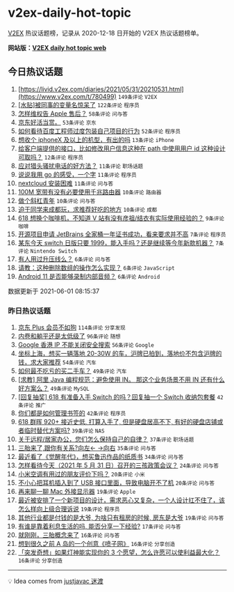 # v2ex-daily-hot-topic

[V2EX](https://www.v2ex.com/) 热议话题榜，记录从 2020-12-18 日开始的 V2EX 热议话题榜单。

**网站版：[V2EX daily hot topic web](https://boojack.github.io/v2ex-daily-hot-topic-web/)**

## 今日热议话题

<!-- TODAY BEGIN -->

1. [https://livid.v2ex.com/diaries/2021/05/31/20210531.html](https://www.v2ex.com/t/780499) `149条评论` `V2EX`
1. [[水贴]被同事的变量名惊呆了](https://www.v2ex.com/t/780515) `122条评论` `程序员`
1. [怎样维权告 Apple 售后？](https://www.v2ex.com/t/780565) `58条评论` `问与答`
1. [京东好活当赏。](https://www.v2ex.com/t/780518) `53条评论` `京东`
1. [如何看待百度工程师过度包装自己项目的行为](https://www.v2ex.com/t/780520) `52条评论` `程序员`
1. [想收个 iphoneX 及以上的机型，有出的吗](https://www.v2ex.com/t/780589) `13条评论` `iPhone`
1. [给客户端提供的接口，比如修改用户信息这种在 path 中使用用户 id 这种设计可取吗？](https://www.v2ex.com/t/780623) `12条评论` `程序员`
1. [应对猎头骚扰电话的好方法？](https://www.v2ex.com/t/780606) `11条评论` `职场话题`
1. [说说我用 go 的感受，一个字](https://www.v2ex.com/t/780577) `11条评论` `程序员`
1. [nextcloud 安装困难](https://www.v2ex.com/t/780522) `11条评论` `问与答`
1. [100M 宽带有没有必要使用千兆路由器](https://www.v2ex.com/t/780627) `10条评论` `路由器`
1. [做个斜杠青年](https://www.v2ex.com/t/780617) `10条评论` `问与答`
1. [迫于同学来成都玩，求推荐好吃的地方](https://www.v2ex.com/t/780615) `10条评论` `成都`
1. [618 想换个咖啡机，不知道 V 站有没有彦祖/结衣有实际使用经验的？](https://www.v2ex.com/t/780632) `9条评论` `咖啡`
1. [开源项目申请 JetBrains 全家桶一年证书成功，看来要求并不高](https://www.v2ex.com/t/780622) `7条评论` `程序员`
1. [某东今天 switch 日版只要 1999，能入手吗？还是继续等今年新款机器？](https://www.v2ex.com/t/780621) `7条评论` `Nintendo Switch`
1. [有人用过升压线么？](https://www.v2ex.com/t/780603) `6条评论` `问与答`
1. [请教：这种删除数组的操作怎么实现？](https://www.v2ex.com/t/780575) `6条评论` `JavaScript`
1. [Android 11 是否能够录制内部音频？](https://www.v2ex.com/t/780537) `6条评论` `Android`

数据更新于 2021-06-01 08:15:37

<!-- TODAY END -->

### 昨日热议话题

<!-- YESTERDAY BEGIN -->

1. [京东 Plus 会员不如狗](https://www.v2ex.com/t/780303) `114条评论` `分享发现`
1. [内卷和躺平还是太低级了](https://www.v2ex.com/t/780273) `96条评论` `随想`
1. [Google 香港 IP 不能关闭安全搜索](https://www.v2ex.com/t/780248) `56条评论` `Google`
1. [坐标上海，想买一辆落地 20-30W 的车，沪牌已拍到，落地价不包含沪牌的钱，求大家推荐](https://www.v2ex.com/t/780286) `54条评论` `汽车`
1. [如何最不吃亏的买二手车？](https://www.v2ex.com/t/780245) `49条评论` `汽车`
1. [[求教] 阿里 Java 编程规范：避免使用 IN。 那这个业务场景不用 IN 还有什么好方案么？](https://www.v2ex.com/t/780277) `49条评论` `MySQL`
1. [[回复抽奖] 618 有准备入手 Switch 的吗？回复抽一个 Switch 收纳包套餐](https://www.v2ex.com/t/780414) `42条评论` `推广`
1. [你们都是如何管理书签的](https://www.v2ex.com/t/780243) `42条评论` `程序员`
1. [618 群晖 920+ 接近史低, 打算入手了, 但是硬盘居高不下, 有好的硬盘店铺或者临时替代方案吗?](https://www.v2ex.com/t/780279) `39条评论` `NAS`
1. [关于远程/居家办公，您们怎么保持自己的自律？](https://www.v2ex.com/t/780250) `37条评论` `职场话题`
1. [三胎来了,跟你有关系?向左← →向右](https://www.v2ex.com/t/780399) `35条评论` `问与答`
1. [最近看了《觉醒年代》，想买鲁迅作品的纸质书](https://www.v2ex.com/t/780265) `34条评论` `问与答`
1. [怎样看待今天（2021 年 5 月 31 日）召开的三孩政策会议？](https://www.v2ex.com/t/780395) `24条评论` `问与答`
1. [小米空调有用过的朋友评价下吗？](https://www.v2ex.com/t/780437) `20条评论` `小米`
1. [不小心把耳机插入到了 USB 接口里面，导致电脑开不了机](https://www.v2ex.com/t/780263) `20条评论` `问与答`
1. [再来聊一聊 Mac 外接显示器](https://www.v2ex.com/t/780433) `19条评论` `Apple`
1. [最近被安排了一个新项目的设计，需求恶心又复杂，一个人设计扛不住了，该怎么样向上级合理诉说](https://www.v2ex.com/t/780406) `19条评论` `程序员`
1. [其他行业都是付钱的是大爷, 为啥只有租房的时候, 房东是大爷](https://www.v2ex.com/t/780388) `19条评论` `问与答`
1. [有谁是靠着利息生活的吗, 能否分享一下经验?](https://www.v2ex.com/t/780454) `17条评论` `问与答`
1. [就刚刚，三胎概念来了](https://www.v2ex.com/t/780362) `16条评论` `问与答`
1. [想到很久之前 A 岛的一个创意《喷子网》](https://www.v2ex.com/t/780259) `16条评论` `分享创造`
1. [「突发奇想」如果灯神能实现你的 3 个愿望，怎么许愿可以使利益最大化？](https://www.v2ex.com/t/780256) `16条评论` `分享创造`

<!-- YESTERDAY END -->

---

💡 Idea comes from [justjavac 迷渡](https://github.com/justjavac/)
